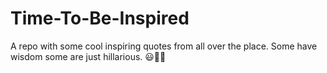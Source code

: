 # Time-To-Be-Inspired
A repo with some cool inspiring quotes from all over the place. Some have wisdom some are just hillarious. 😃🧮💡
